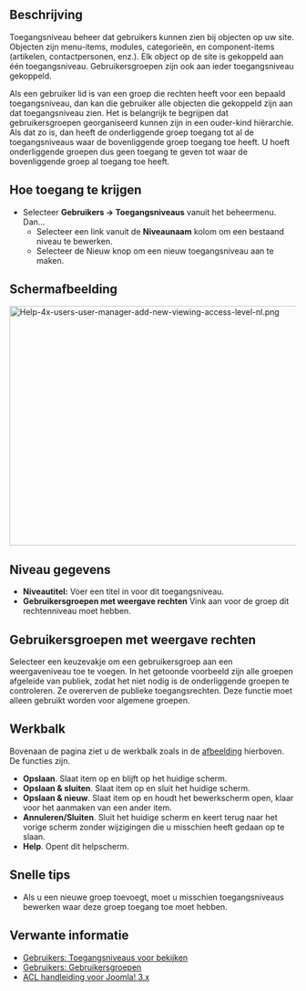 <!-- Filename: Help4.x:Users:_Edit_Viewing_Access_Level / Display title: Gebruikers: Toegangsniveaus bekijken bewerken -->

## Beschrijving

Toegangsniveau beheer dat gebruikers kunnen zien bij objecten op uw
site. Objecten zijn menu-items, modules, categorieën, en component-items
(artikelen, contactpersonen, enz.). Elk object op de site is gekoppeld
aan één toegangsniveau. Gebruikersgroepen zijn ook aan ieder
toegangsniveau gekoppeld.

Als een gebruiker lid is van een groep die rechten heeft voor een
bepaald toegangsniveau, dan kan die gebruiker alle objecten die
gekoppeld zijn aan dat toegangsniveau zien. Het is belangrijk te
begrijpen dat gebruikersgroepen georganiseerd kunnen zijn in een
ouder-kind hiërarchie. Als dat zo is, dan heeft de onderliggende groep
toegang tot al de toegangsniveaus waar de bovenliggende groep toegang
toe heeft. U hoeft onderliggende groepen dus geen toegang te geven tot
waar de bovenliggende groep al toegang toe heeft.

## Hoe toegang te krijgen

- Selecteer **Gebruikers **→** Toegangsniveaus** vanuit het beheermenu.
  Dan...
  - Selecteer een link vanuit de **Niveaunaam** kolom om een bestaand
    niveau te bewerken.
  - Selecteer de Nieuw knop om een nieuw toegangsniveau aan te maken.

## Schermafbeelding

<img
src="https://docs.joomla.org/images/thumb/0/05/Help-4x-users-user-manager-add-new-viewing-access-level-nl.png/600px-Help-4x-users-user-manager-add-new-viewing-access-level-nl.png"
decoding="async"
srcset="https://docs.joomla.org/images/0/05/Help-4x-users-user-manager-add-new-viewing-access-level-nl.png 1.5x"
data-file-width="823" data-file-height="576" width="600" height="420"
alt="Help-4x-users-user-manager-add-new-viewing-access-level-nl.png" />

## Niveau gegevens

- **Niveautitel:** Voer een titel in voor dit toegangsniveau.
- **Gebruikersgroepen met weergave rechten** Vink aan voor de groep dit
  rechtenniveau moet hebben.

## Gebruikersgroepen met weergave rechten

Selecteer een keuzevakje om een gebruikersgroep aan een weergaveniveau
toe te voegen. In het getoonde voorbeeld zijn alle groepen afgeleide van
publiek, zodat het niet nodig is de onderliggende groepen te
controleren. Ze overerven de publieke toegangsrechten. Deze functie moet
alleen gebruikt worden voor algemene groepen.

## Werkbalk

Bovenaan de pagina ziet u de werkbalk zoals in de
[afbeelding](#Schermafbeelding) hierboven. De functies zijn.

- **Opslaan**. Slaat item op en blijft op het huidige scherm.
- **Opslaan & sluiten**. Slaat item op en sluit het huidige scherm.
- **Opslaan & nieuw**. Slaat item op en houdt het bewerkscherm open,
  klaar voor het aanmaken van een ander item.
- **Annuleren/Sluiten**. Sluit het huidige scherm en keert terug naar
  het vorige scherm zonder wijzigingen die u misschien heeft gedaan op
  te slaan.
- **Help**. Opent dit helpscherm.

## Snelle tips

- Als u een nieuwe groep toevoegt, moet u misschien toegangsniveaus
  bewerken waar deze groep toegang toe moet hebben.

## Verwante informatie

- [Gebruikers: Toegangsniveaus voor
  bekijken](https://docs.joomla.org/Help4.x:Users:_Viewing_Access_Levels/nl "Help4.x:Users: Viewing Access Levels/nl")
- [Gebruikers:
  Gebruikersgroepen](https://docs.joomla.org/Help4.x:Users:_Groups/nl "Help4.x:Users: Groups/nl")
- [ACL handleiding voor Joomla!
  3.x](https://docs.joomla.org/J3.x:Access_Control_List_Tutorial/nl "J3.x:Access Control List Tutorial/nl")
